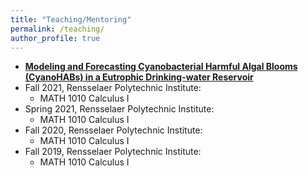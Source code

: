 ```yaml
---
title: "Teaching/Mentoring"
permalink: /teaching/
author_profile: true
---
```


* <b>[Modeling and Forecasting Cyanobacterial Harmful Algal Blooms (CyanoHABs) in a Eutrophic Drinking-water Reservoir](http://haowen-math.com/publications/2009-10-01-paper-title-number-1)</b> 
* Fall 2021, Rensselaer Polytechnic Institute:
  * MATH 1010 Calculus I
* Spring 2021, Rensselaer Polytechnic Institute:
  * MATH 1010 Calculus I
* Fall 2020, Rensselaer Polytechnic Institute:
  * MATH 1010 Calculus I
* Fall 2019, Rensselaer Polytechnic Institute:
  * MATH 1010 Calculus I
  
